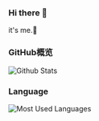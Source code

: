 ### Hi there 👋
it's me.🌱

### GitHub概览
![Github Stats](https://github-readme-stats.vercel.app/api?username=tiestring&theme=highcontrast&count_private=true)
### Language
![Most Used Languages](https://github-readme-stats.vercel.app/api/top-langs/?username=tiestring&theme=dark&layout=compact)
<!--
**TieString/TieString** is a ✨ _special_ ✨ repository because its `README.md` (this file) appears on your GitHub profile.

Here are some ideas to get you started:

- 🔭 I’m currently working on ...
- 🌱 I’m currently learning ...
- 👯 I’m looking to collaborate on ...
- 🤔 I’m looking for help with ...
- 💬 Ask me about ...
- 📫 How to reach me: ...
- 😄 Pronouns: ...
- ⚡ Fun fact: ...
-->

